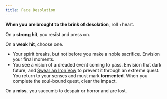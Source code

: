 ```yaml
---
title: Face Desolation
---
```


**When you are brought to the brink of desolation**, roll +heart.

On a **strong hit**, you resist and press on.

On a **weak hit**, choose one.

- Your spirit breaks, but not before you make a noble sacrifice. Envision your final moments.
- You see a vision of a dreaded event coming to pass. Envision that dark future, and [Swear an Iron Vow](/starforged-srd/moves/quest/swear_an_iron_vow) to prevent it through an extreme quest. You return to your senses and must mark **tormented**. When you complete the soul-bound quest, clear the impact.

On a **miss**, you succumb to despair or horror and are lost.
